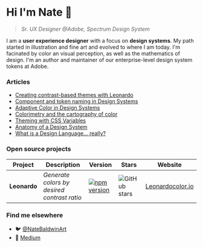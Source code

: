 # Hi I'm Nate 👋 
>_Sr. UX Designer @Adobe, Spectrum Design System_

I am a **user experience designer** with a focus on **design systems**. My path started in illustration and fine art and evolved to where I am today. I'm facinated by color an visual perception, as well as the mathematics of design. I'm an author and maintainer of our enterprise-level design system tokens at Adobe.


### Articles
- [Creating contrast-based themes with Leonardo](https://uxdesign.cc/creating-contrast-based-themes-with-leonardo-32b6219a090f)
- [Component and token naming in Design Systems](https://medium.com/@NateBaldwin/component-and-token-naming-in-design-systems-366bad54843f)
- [Adaptive Color in Design Systems](https://medium.com/thinking-design/adaptive-color-in-design-systems-7bcd2e664fa0)
- [Colorimetry and the cartography of color](https://medium.com/@NateBaldwin/colorimetry-and-the-cartography-of-color-415ef5315c0a)
- [Theming with CSS Variables](https://medium.com/@NateBaldwin/theming-with-css-variables-d7acddd3a699)
- [Anatomy of a Design System](https://blog.producthive.org/anatomy-of-a-design-system-7a6b0677bf5)
- [What is a Design Language… really?](https://medium.com/thinking-design/what-is-a-design-language-really-cd1ef87be793)


### Open source projects

|  Project | Description | Version | Stars | Website |
|----------|-------------|---------|-------|---------|
| **Leonardo** | _Generate colors by desired contrast ratio_ | [![npm version](https://badge.fury.io/js/%40adobe%2Fleonardo-contrast-colors.svg)](https://badge.fury.io/js/%40adobe%2Fleonardo-contrast-colors)  | ![GitHub stars](https://img.shields.io/github/stars/adobe/leonardo) | [Leonardocolor.io](https://leonardocolor.io) |


### Find me elsewhere
- 🐦 [@NateBaldwinArt](https://twitter.com/NateBaldwinArt)
- 📝 [Medium](https://medium.com/@NateBaldwin)
